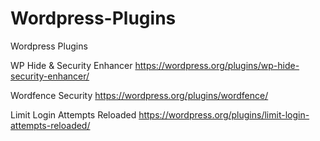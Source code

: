 # Wordpress-Plugins
Wordpress Plugins


WP Hide & Security Enhancer
https://wordpress.org/plugins/wp-hide-security-enhancer/

Wordfence Security
https://wordpress.org/plugins/wordfence/

Limit Login Attempts Reloaded
https://wordpress.org/plugins/limit-login-attempts-reloaded/
